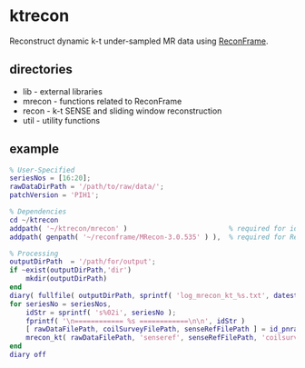 # ktrecon

Reconstruct dynamic k-t under-sampled MR data using [ReconFrame](https://www.gyrotools.com/gt/index.php/products/reconframe).


## directories

* lib - external libraries
* mrecon - functions related to ReconFrame
* recon - k-t SENSE and sliding window reconstruction
* util - utility functions


## example

```matlab
% User-Specified
seriesNos = [16:20];
rawDataDirPath = '/path/to/raw/data/';
patchVersion = 'PIH1';

% Dependencies
cd ~/ktrecon  
addpath( '~/ktrecon/mrecon' )                         % required for id_pnraw_data
addpath( genpath( '~/reconframe/MRecon-3.0.535' ) ),  % required for ReconFrame

% Processing
outputDirPath  = '/path/for/output';
if ~exist(outputDirPath,'dir')
    mkdir(outputDirPath)
end
diary( fullfile( outputDirPath, sprintf( 'log_mrecon_kt_%s.txt', datestr(now,'yyyymmdd_HHMMss') ) ) )
for seriesNo = seriesNos,
    idStr = sprintf( 's%02i', seriesNo );
    fprintf( '\n============ %s ============\n\n', idStr )
    [ rawDataFilePath, coilSurveyFilePath, senseRefFilePath ] = id_pnraw_data( rawDataDirPath, seriesNo );
    mrecon_kt( rawDataFilePath, 'senseref', senseRefFilePath, 'coilsurvey', coilSurveyFilePath, 'outputdir', outputDirPath, 'outputname', idStr, 'patchversion', patchVersion ) 
end
diary off
```
